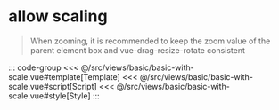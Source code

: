 <basicWithScale/>

# allow scaling

> When zooming, it is recommended to keep the zoom value of the parent element box and vue-drag-resize-rotate consistent

::: code-group
<<< @/src/views/basic/basic-with-scale.vue#template[Template]
<<< @/src/views/basic/basic-with-scale.vue#script[Script]
<<< @/src/views/basic/basic-with-scale.vue#style[Style]
:::
